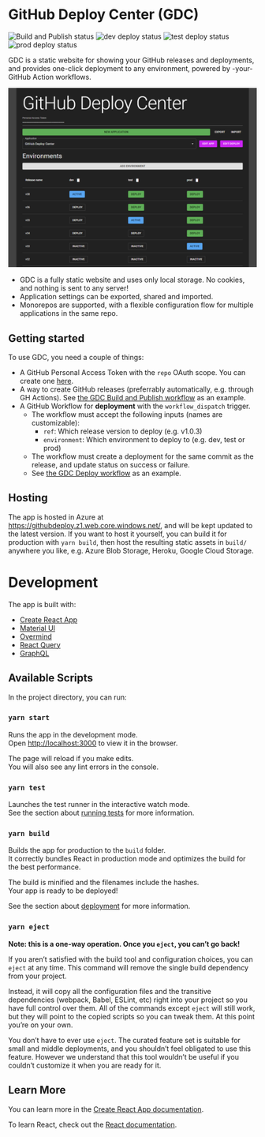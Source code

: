 # GitHub Deploy Center (GDC)

![Build and Publish status](https://github.com/geirsagberg/github-deploy-center/actions/workflows/build-and-publish.yml/badge.svg?branch=master)
![dev deploy status](https://img.shields.io/github/deployments/geirsagberg/github-deploy-center/dev?label=dev)
![test deploy status](https://img.shields.io/github/deployments/geirsagberg/github-deploy-center/test?label=test)
![prod deploy status](https://img.shields.io/github/deployments/geirsagberg/github-deploy-center/prod?label=prod)

GDC is a static website for showing your GitHub releases and deployments, and provides one-click deployment to any environment, powered by -your- GitHub Action workflows.

![GitHub Deploy Center](images/github-deploy-center.png)

- GDC is a fully static website and uses only local storage. No cookies, and nothing is sent to any server!
- Application settings can be exported, shared and imported.
- Monorepos are supported, with a flexible configuration flow for multiple applications in the same repo.

## Getting started

To use GDC, you need a couple of things:

- A GitHub Personal Access Token with the `repo` OAuth scope. You can create one [here](https://github.com/settings/tokens).
- A way to create GitHub releases (preferrably automatically, e.g. through GH Actions). See [the GDC Build and Publish workflow](./.github/workflows/build-and-publish.yml) as an example.
- A GitHub Workflow for **deployment** with the `workflow_dispatch` trigger.
  - The workflow must accept the following inputs (names are customizable):
    - `ref`: Which release version to deploy (e.g. v1.0.3)
    - `environment`: Which environment to deploy to (e.g. dev, test or prod)
  - The workflow must create a deployment for the same commit as the release, and update status on success or failure.
  - See [the GDC Deploy workflow](./.github/workflows/deploy.yml) as an example.

## Hosting

The app is hosted in Azure at https://githubdeploy.z1.web.core.windows.net/, and will be kept updated to the latest version. If you want to host it yourself, you can build it for production with `yarn build`, then host the resulting static assets in `build/` anywhere you like, e.g. Azure Blob Storage, Heroku, Google Cloud Storage.

# Development

The app is built with:

- [Create React App](https://create-react-app.dev/)
- [Material UI](https://material-ui.com/)
- [Overmind](https://overmindjs.org/)
- [React Query](https://react-query.tanstack.com/)
- [GraphQL](https://graphql.org/)

## Available Scripts

In the project directory, you can run:

### `yarn start`

Runs the app in the development mode.<br />
Open [http://localhost:3000](http://localhost:3000) to view it in the browser.

The page will reload if you make edits.<br />
You will also see any lint errors in the console.

### `yarn test`

Launches the test runner in the interactive watch mode.<br />
See the section about [running tests](https://facebook.github.io/create-react-app/docs/running-tests) for more information.

### `yarn build`

Builds the app for production to the `build` folder.<br />
It correctly bundles React in production mode and optimizes the build for the best performance.

The build is minified and the filenames include the hashes.<br />
Your app is ready to be deployed!

See the section about [deployment](https://facebook.github.io/create-react-app/docs/deployment) for more information.

### `yarn eject`

**Note: this is a one-way operation. Once you `eject`, you can’t go back!**

If you aren’t satisfied with the build tool and configuration choices, you can `eject` at any time. This command will remove the single build dependency from your project.

Instead, it will copy all the configuration files and the transitive dependencies (webpack, Babel, ESLint, etc) right into your project so you have full control over them. All of the commands except `eject` will still work, but they will point to the copied scripts so you can tweak them. At this point you’re on your own.

You don’t have to ever use `eject`. The curated feature set is suitable for small and middle deployments, and you shouldn’t feel obligated to use this feature. However we understand that this tool wouldn’t be useful if you couldn’t customize it when you are ready for it.

## Learn More

You can learn more in the [Create React App documentation](https://facebook.github.io/create-react-app/docs/getting-started).

To learn React, check out the [React documentation](https://reactjs.org/).
